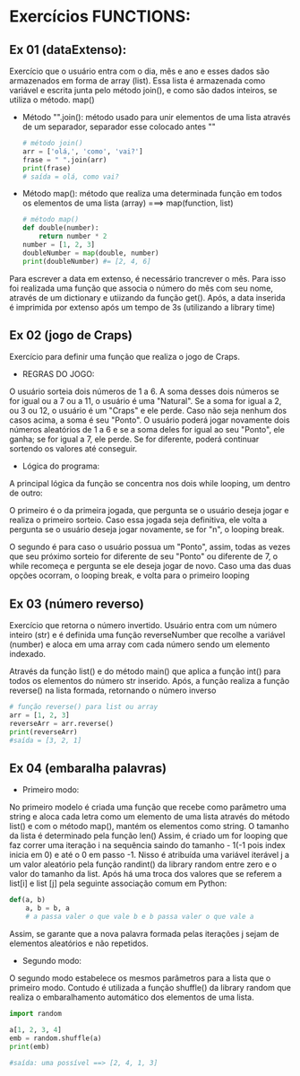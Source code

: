 # Exercícios FUNCTIONS:

## Ex 01 (dataExtenso):
Exercício que o usuário entra com o dia, mês e ano e esses dados são armazenados em forma de array (list).
Essa lista é armazenada como variável e escrita junta pelo método join(), e como são dados inteiros, se utiliza o método. 
map()
<ul>
<li>Método "".join(): método usado para unir elementos de uma lista através de um separador, separador esse colocado antes ""</li>

```python
# método join()
arr = ['olá,', 'como', 'vai?']
frase = " ".join(arr)
print(frase)
# saída = olá, como vai?
```
<li>Método map(): método que realiza uma determinada função em todos os elementos de uma lista (array) ===> map(function, list)
</li>

```python
# método map()
def double(number):
    return number * 2
number = [1, 2, 3]
doubleNumber = map(double, number)
print(doubleNumber) #= [2, 4, 6]
```
</ul>
Para escrever a data em extenso, é necessário trancrever o mês. Para isso foi realizada uma função que associa o número do mês com seu nome, através de um dictionary e utiizando da função get().
Após, a data inserida é imprimida por extenso após um tempo de 3s (utilizando a library time)

## Ex 02 (jogo de Craps)
Exercício para definir uma função que realiza o jogo de Craps.

<ul>
    <li>REGRAS DO JOGO:</li>
</ul>

O usuário sorteia dois números de 1 a 6. A soma desses dois números se for igual ou a 7 ou a 11, o usuário é uma "Natural". 
Se a soma for igual a 2, ou 3 ou 12, o usuário é um "Craps" e ele perde.
Caso não seja nenhum dos casos acima, a soma é seu "Ponto". O usuário poderá jogar novamente dois números aleatórios de 1 a 6 e se a soma deles for igual ao seu "Ponto", ele ganha; se for igual a 7, ele perde. Se for diferente, poderá continuar sortendo os valores até conseguir. 

<ul>
    <li>Lógica do programa:</li>
</ul>
A principal lógica da função se concentra nos dois while looping, um dentro de outro:

O primeiro é o da primeira jogada, que pergunta se o usuário deseja jogar e realiza o primeiro sorteio. Caso essa jogada seja definitiva, ele volta a pergunta se o usuário deseja jogar novamente, se for "n", o looping break.

O segundo é para caso o usuário possua um "Ponto", assim, todas as vezes que seu próximo sorteio for diferente de seu "Ponto" ou diferente de 7, o while recomeça e pergunta se ele deseja jogar de novo. Caso uma das duas opções ocorram, o looping break, e volta para o primeiro looping 

## Ex 03 (número reverso)
Exercício que retorna o número invertido.
Usuário entra com um número inteiro (str) e é definida uma função reverseNumber que recolhe a variável (number) e aloca em uma array com cada número sendo um elemento indexado. 

Através da função list() e do método main() que aplica a função int() para todos os elementos do número str inserido. 
Após, a função realiza a função reverse() na lista formada, retornando o número inverso
```python 
# função reverse() para list ou array
arr = [1, 2, 3]
reverseArr = arr.reverse()
print(reverseArr)
#saída = [3, 2, 1]
```

## Ex 04 (embaralha palavras)
<ul>
    <li>Primeiro modo: </li>
</ul>

No primeiro modelo é criada uma função que recebe como parâmetro uma string e aloca cada letra como um elemento de uma lista através do método list() e com o método map(), mantém os elementos como string. O tamanho da lista é determinado pela função len()
Assim, é criado um for looping que faz correr uma iteração i na sequência saindo do tamanho - 1(-1 pois index inicia em 0) e até o 0 em passo -1. Nisso é atribuída uma variável iterável j a um valor aleatório pela função randint() da library random entre zero e o valor do tamanho da list. 
Após há uma troca dos valores que se referem a list[i] e list [j] pela seguinte associação comum em Python:
```python
def(a, b)
    a, b = b, a
    # a passa valer o que vale b e b passa valer o que vale a
```
Assim, se garante que a nova palavra formada pelas iterações j sejam de elementos aleatórios e não repetidos.

<ul>
    <li>Segundo modo: </li>
</ul>

O segundo modo estabelece os mesmos parâmetros para a lista que o primeiro modo. Contudo é utilizada a função shuffle() da library random que realiza o embaralhamento automático dos elementos de uma lista.

```python
import random

a[1, 2, 3, 4]
emb = random.shuffle(a)
print(emb)

#saída: uma possível ==> [2, 4, 1, 3]
```



